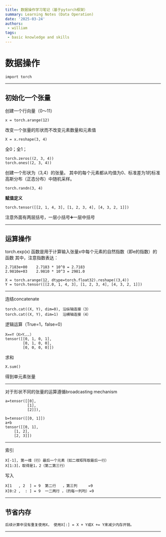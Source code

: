 ```yaml
---
title: 数据操作学习笔记（基于pytorch框架）
summary: Learning Notes (Data Operation)
date: '2025-03-24'
authors:
 - william
tags:
 - basic knowledge and skills
---
```

# 数据操作

    import torch

---
## 初始化一个张量

创建一个行向量（0～11）

    x = torch.arange(12)

改变一个张量的形状而不改变元素数量和元素值

    X = x.reshape(3, 4)

全0；全1；

    torch.zeros((2, 3, 4))
    torch.ones((2, 3, 4))

创建一个形状为（3,4）的张量。 
其中的每个元素都从均值为0、标准差为1的标准高斯分布（正态分布）中随机采样。

    torch.randn(3, 4)

**赋值定义**

    torch.tensor([[2, 1, 4, 3], [1, 2, 3, 4], [4, 3, 2, 1]])
注意外面有两层括号，一层小括号➕一层中括号

---

## 运算操作

torch.exp(x) 函数是用于计算输入张量x中每个元素的自然指数（即e的指数）的函数
其中，注意指数表达：

    2.7183e+00    2.7183 * 10^0 = 2.7183
    2.9810e+03    2.9810 * 10^3 = 2981.0

    X = torch.arange(12, dtype=torch.float32).reshape((3,4))
    Y = torch.tensor([[2.0, 1, 4, 3], [1, 2, 3, 4], [4, 3, 2, 1]])
---
连结concatenate

    torch.cat((X, Y), dim=0), 沿纵轴连接（3）
    torch.cat((X, Y), dim=1)  沿横轴连接（4）

逻辑运算（True=1，false=0）

    X==Y（X>Y、、、）
    tensor([[0, 1, 0, 1],
            [0, 1, 0, 0],
            [0, 0, 0, 0]])

求和

    X.sum()
得到单元素张量

---
对于形状不同的张量的运算遵循broadcasting mechanism

    a=tensor([[0],
              [1],
              [2]]),
            
    b=tensor([[0, 1]])
    a+b
    tensor([[0, 1],
        [1, 2],
        [2, 3]])
---
索引

    X[-1], 第一维（行）最后一个元素（如二维矩阵取最后一行）
    X[1:3]，取得是1，2（第二第三行）

写入

    X[1   , 2  ] = 9  第二行   ，第三列     =9
    X[0:2 ,  : ] = 9  一二两行 ，（的每一列均）=9

---
## 节省内存

    后续计算中没有重复使用X， 使用X[:] = X + Y或X += Y来减少内存开销。
---
